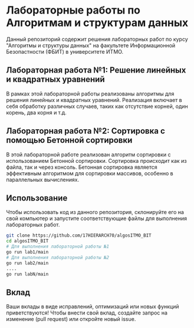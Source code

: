 # Лабораторные работы по Алгоритмам и структурам данных

Данный репозиторий содержит решения лабораторных работ по курсу "Алгоритмы и структуры данных" на факультете Информационной Безопастности (ФБИТ) в университете ИТМО.

## Лабораторная работа №1: Решение линейных и квадратных уравнений

В рамках этой лабораторной работы реализованы алгоритмы для решения линейных и квадратных уравнений. Реализация включает в себя обработку различных случаев, таких как отсутствие корней, один корень, два корня и т.д.

## Лабораторная работа №2: Сортировка с помощью Бетонной сортировки

В этой лабораторной работе реализован алгоритм сортировки с использованием Бетонной сортировки. Сортировка происходит как из файла, так и через консоль. Бетонная сортировка является эффективным алгоритмом для сортировки массивов, особенно в параллельных вычислениях.

## Использование

Чтобы использовать код из данного репозитория, склонируйте его на свой компьютер и запустите соответствующие файлы для выполнения лабораторных работ.

```bash
git clone https://github.com/17HIERARCH70/algosITMO_BIT
cd algosITMO_BIT
# Для выполнения лабораторной работы №1
go run lab1/main
# Для выполнения лабораторной работы №2
go run lab2/main
....
go run labN/main
```

## Вклад

Ваши вклады в виде исправлений, оптимизаций или новых функций приветствуются! Чтобы внести свой вклад, создайте запрос на изменение (pull request) или откройте новый issue.
